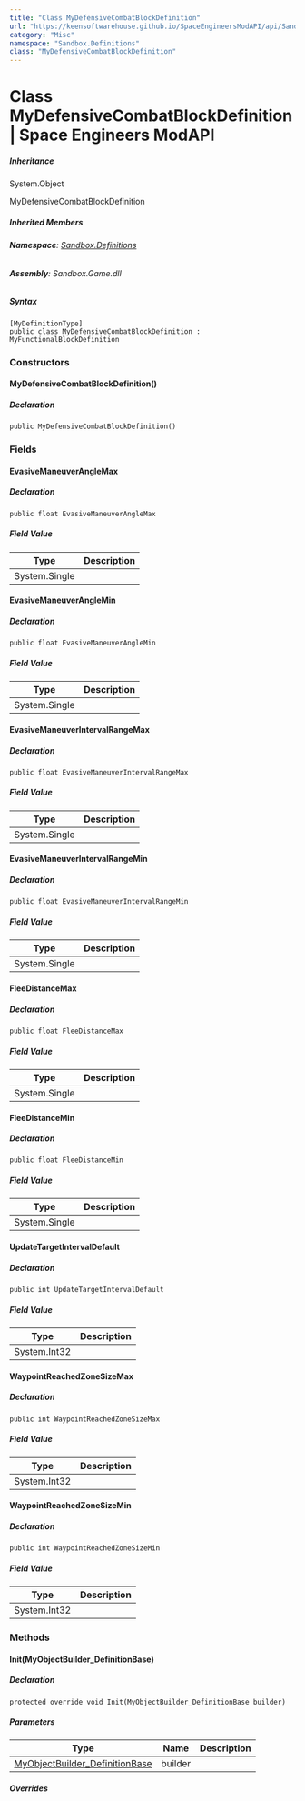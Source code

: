 ```yaml
---
title: "Class MyDefensiveCombatBlockDefinition"
url: "https://keensoftwarehouse.github.io/SpaceEngineersModAPI/api/Sandbox.Definitions.MyDefensiveCombatBlockDefinition.html"
category: "Misc"
namespace: "Sandbox.Definitions"
class: "MyDefensiveCombatBlockDefinition"
---
```


# Class MyDefensiveCombatBlockDefinition | Space Engineers ModAPI

##### Inheritance

System.Object

MyDefensiveCombatBlockDefinition

##### Inherited Members

###### **Namespace**: [Sandbox.Definitions](https://keensoftwarehouse.github.io/SpaceEngineersModAPI/api/Sandbox.Definitions.html)

###### **Assembly**: Sandbox.Game.dll

##### Syntax

```
[MyDefinitionType]
public class MyDefensiveCombatBlockDefinition : MyFunctionalBlockDefinition
```

### Constructors

#### MyDefensiveCombatBlockDefinition()

##### Declaration

```
public MyDefensiveCombatBlockDefinition()
```

### Fields

#### EvasiveManeuverAngleMax

##### Declaration

```
public float EvasiveManeuverAngleMax
```

##### Field Value

| Type | Description |
| --- | --- |
| System.Single |     |

#### EvasiveManeuverAngleMin

##### Declaration

```
public float EvasiveManeuverAngleMin
```

##### Field Value

| Type | Description |
| --- | --- |
| System.Single |     |

#### EvasiveManeuverIntervalRangeMax

##### Declaration

```
public float EvasiveManeuverIntervalRangeMax
```

##### Field Value

| Type | Description |
| --- | --- |
| System.Single |     |

#### EvasiveManeuverIntervalRangeMin

##### Declaration

```
public float EvasiveManeuverIntervalRangeMin
```

##### Field Value

| Type | Description |
| --- | --- |
| System.Single |     |

#### FleeDistanceMax

##### Declaration

```
public float FleeDistanceMax
```

##### Field Value

| Type | Description |
| --- | --- |
| System.Single |     |

#### FleeDistanceMin

##### Declaration

```
public float FleeDistanceMin
```

##### Field Value

| Type | Description |
| --- | --- |
| System.Single |     |

#### UpdateTargetIntervalDefault

##### Declaration

```
public int UpdateTargetIntervalDefault
```

##### Field Value

| Type | Description |
| --- | --- |
| System.Int32 |     |

#### WaypointReachedZoneSizeMax

##### Declaration

```
public int WaypointReachedZoneSizeMax
```

##### Field Value

| Type | Description |
| --- | --- |
| System.Int32 |     |

#### WaypointReachedZoneSizeMin

##### Declaration

```
public int WaypointReachedZoneSizeMin
```

##### Field Value

| Type | Description |
| --- | --- |
| System.Int32 |     |

### Methods

#### Init(MyObjectBuilder\_DefinitionBase)

##### Declaration

```
protected override void Init(MyObjectBuilder_DefinitionBase builder)
```

##### Parameters

| Type | Name | Description |
| --- | --- | --- |
| [MyObjectBuilder\_DefinitionBase](https://keensoftwarehouse.github.io/SpaceEngineersModAPI/api/VRage.Game.MyObjectBuilder_DefinitionBase.html) | builder |     |

##### Overrides